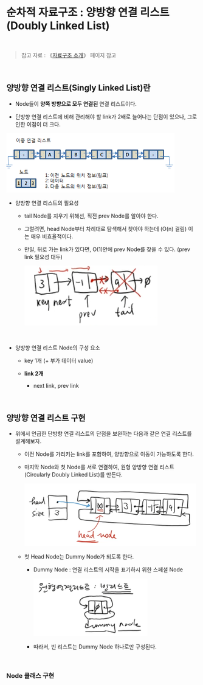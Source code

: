 # 순차적 자료구조 : 양방향 연결 리스트 (Doubly Linked List)

<br/>

>  참고 자료 : 《<a href="https://github.com/SangYoonLee1231/TIL/blob/main/DataStructure/data_structure_introduction.md">자료구조 소개</a>》 페이지 참고

<br/>

## 양방향 연결 리스트(Singly Linked List)란

* Node들이 <strong>양쪽 방향으로 모두 연결된</strong> 연결 리스트이다.

* 단방향 연결 리스트에 비해 관리해야 할 link가 2배로 늘어나는 단점이 있으나, 그로 인한 이점이 더 크다.

<img src="img\doubly_linked_list1.png">

<br/>

* 양방향 연결 리스트의 필요성

    * tail Node를 지우기 위해선, 직전 prev Node를 알아야 한다.

    * 그럴려면, head Node부터 차례대로 탐색해서 찾아야 하는데 (O(n) 걸림) 이는 매우 비효율적이다.

    * 만일, 뒤로 가는 link가 있다면, O(1)안에 prev Node를 찾을 수 있다. (prev link 필요성 대두)

        <img src="img\doubly_linked_list2.png" width="350px">

<br/>

* 양방향 연결 리스트 Node의 구성 요소
    
    * key 1개 (+ 부가 데이터 value)
    
    * <strong>link 2개</strong>
        
        * next link, prev link

<br/>

## 양방향 연결 리스트 구현

* 위에서 언급한 단방향 연결 리스트의 단점을 보완하는 다음과 같은 연결 리스트를 설계해보자.

    * 이전 Node를 가리키는 link를 포함하여, 양방향으로 이동이 가능하도록 한다.

    * 마지막 Node와 첫 Node를 서로 연결하여, 원형 양방향 연결 리스트 (Circularly Doubly Linked List)를 만든다.

        <img src="img\doubly_linked_list4.png" width="450px">

    * 첫 Head Node는 Dummy Node가 되도록 한다.

        * Dummy Node : 연결 리스트의 시작을 표기하시 위한 스페셜 Node

            <img src="img\doubly_linked_list3.png" width="300px">

        * 따라서, 빈 리스트는 Dummy Node 하나로만 구성된다.

<br/>

### Node 클래스 구현